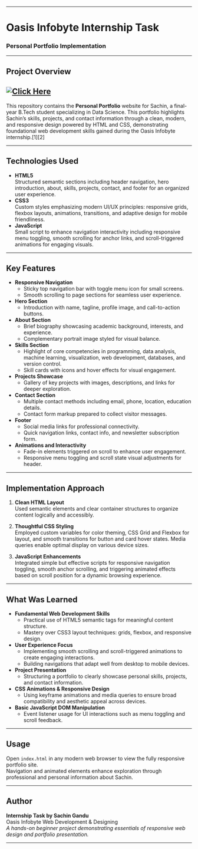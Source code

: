 ***

# Oasis Infobyte Internship Task  

### Personal Portfolio Implementation

***

## Project Overview

## [![Click Here](https://img.shields.io/badge/Click_Here-Live_App-00bfa6)](https://sachinpcd.github.io/OIBSIP_Web-Development-and-Designing_Level1_Task2/)
This repository contains the **Personal Portfolio** website for Sachin, a final-year B.Tech student specializing in Data Science. This portfolio highlights Sachin’s skills, projects, and contact information through a clean, modern, and responsive design powered by HTML and CSS, demonstrating foundational web development skills gained during the Oasis Infobyte internship.[1][2]

***

## Technologies Used

- **HTML5**  
  Structured semantic sections including header navigation, hero introduction, about, skills, projects, contact, and footer for an organized user experience.
- **CSS3**  
  Custom styles emphasizing modern UI/UX principles: responsive grids, flexbox layouts, animations, transitions, and adaptive design for mobile friendliness.
- **JavaScript**  
  Small script to enhance navigation interactivity including responsive menu toggling, smooth scrolling for anchor links, and scroll-triggered animations for engaging visuals.

***

## Key Features

- **Responsive Navigation**  
  - Sticky top navigation bar with toggle menu icon for small screens.
  - Smooth scrolling to page sections for seamless user experience.
- **Hero Section**  
  - Introduction with name, tagline, profile image, and call-to-action buttons.
- **About Section**  
  - Brief biography showcasing academic background, interests, and experience.
  - Complementary portrait image styled for visual balance.
- **Skills Section**  
  - Highlight of core competencies in programming, data analysis, machine learning, visualization, web development, databases, and version control.
  - Skill cards with icons and hover effects for visual engagement.
- **Projects Showcase**  
  - Gallery of key projects with images, descriptions, and links for deeper exploration.
- **Contact Section**  
  - Multiple contact methods including email, phone, location, education details.
  - Contact form markup prepared to collect visitor messages.
- **Footer**  
  - Social media links for professional connectivity.
  - Quick navigation links, contact info, and newsletter subscription form.
- **Animations and Interactivity**  
  - Fade-in elements triggered on scroll to enhance user engagement.
  - Responsive menu toggling and scroll state visual adjustments for header.

***

## Implementation Approach

1. **Clean HTML Layout**  
   Used semantic elements and clear container structures to organize content logically and accessibly.

2. **Thoughtful CSS Styling**  
   Employed custom variables for color theming, CSS Grid and Flexbox for layout, and smooth transitions for button and card hover states. Media queries enable optimal display on various device sizes.

3. **JavaScript Enhancements**  
   Integrated simple but effective scripts for responsive navigation toggling, smooth anchor scrolling, and triggering animated effects based on scroll position for a dynamic browsing experience.

***

## What Was Learned

- **Fundamental Web Development Skills**  
  - Practical use of HTML5 semantic tags for meaningful content structure.
  - Mastery over CSS3 layout techniques: grids, flexbox, and responsive design.
- **User Experience Focus**  
  - Implementing smooth scrolling and scroll-triggered animations to create engaging interactions.
  - Building navigations that adapt well from desktop to mobile devices.
- **Project Presentation**
  - Structuring a portfolio to clearly showcase personal skills, projects, and contact information.
- **CSS Animations & Responsive Design**  
  - Using keyframe animations and media queries to ensure broad compatibility and aesthetic appeal across devices.
- **Basic JavaScript DOM Manipulation**  
  - Event listener usage for UI interactions such as menu toggling and scroll feedback.

***

## Usage

Open `index.html` in any modern web browser to view the fully responsive portfolio site.  
Navigation and animated elements enhance exploration through professional and personal information about Sachin.

***

##  Author

**Internship Task by Sachin Gandu**  
Oasis Infobyte Web Development & Designing  
_A hands-on beginner project demonstrating essentials of responsive web design and portfolio presentation._

***
